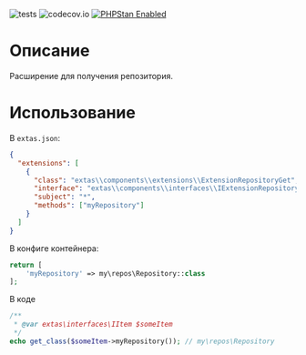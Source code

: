 ![tests](https://github.com/jeyroik/extas-repositories-get/workflows/PHP%20Composer/badge.svg?branch=master&event=push)
![codecov.io](https://codecov.io/gh/jeyroik/extas-repositories-get/coverage.svg?branch=master)
<a href="https://github.com/phpstan/phpstan"><img src="https://img.shields.io/badge/PHPStan-enabled-brightgreen.svg?style=flat" alt="PHPStan Enabled"></a> 


# Описание

Расширение для получения репозитория.

# Использование

В `extas.json`:

```json
{
  "extensions": [
    {
      "class": "extas\\components\\extensions\\ExtensionRepositoryGet",
      "interface": "extas\\components\\interfaces\\IExtensionRepositoryGet",
      "subject": "*",
      "methods": ["myRepository"]
    } 
  ]
}
```
В конфиге контейнера:

```php
return [
    'myRepository' => my\repos\Repository::class
];
```

В коде

```php
/**
 * @var extas\interfaces\IItem $someItem
 */
echo get_class($someItem->myRepository()); // my\repos\Repository
```